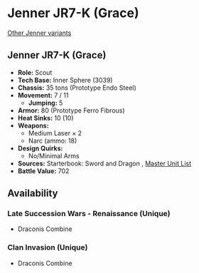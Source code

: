 # Jenner JR7-K (Grace) 

[Other Jenner variants](../jenner.md) 

## Jenner JR7-K (Grace) 

- **Role:** Scout 
- **Tech Base:** Inner Sphere (3039) 
- **Chassis:** 35 tons (Prototype Endo Steel) 
- **Movement:** 7 / 11 
  - **Jumping:** 5 
- **Armor:** 80 (Prototype Ferro Fibrous) 
- **Heat Sinks:** 10 (10) 
- **Weapons:** 
  - Medium Laser × 2 
  - Narc (ammo: 18) 
- **Design Quirks:** 
  - No/Minimal Arms 
- **Sources:** Starterbook: Sword and Dragon , [Master Unit List](http://masterunitlist.info/Unit/Details/1696) 
- **Battle Value:** 702 

## Availability 

### Late Succession Wars - Renaissance (Unique) 

- Draconis Combine 

### Clan Invasion (Unique) 

- Draconis Combine 

